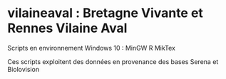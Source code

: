 # vilaineaval : Bretagne Vivante et Rennes Vilaine Aval

Scripts en environnement Windows 10 : MinGW R MikTex

Ces scripts exploitent des données en provenance des bases Serena et Biolovision
